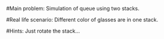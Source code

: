 #Main problem:
Simulation of queue using two stacks.

#Real life scenario:
Different color of glasses are in one stack.

#Hints:
Just rotate the stack...

